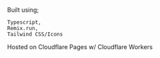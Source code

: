 Built using;

    Typescript,
    Remix.run,
    Tailwind CSS/Icons

Hosted on Cloudflare Pages w/ Cloudflare Workers
